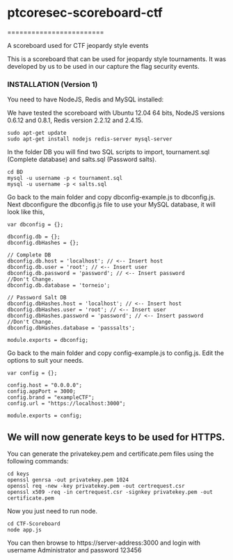 ptcoresec-scoreboard-ctf
========================

========================

A scoreboard used for CTF jeopardy style events

This is a scoreboard that can be used for jeopardy style tournaments. It was developed by us to be used in our capture the flag security events.

### INSTALLATION (Version 1)

You need to have NodeJS, Redis and MySQL installed:

We have tested the scoreboard with Ubuntu 12.04 64 bits, NodeJS versions 0.6.12 and 0.8.1, Redis version 2.2.12 and 2.4.15.

```
sudo apt-get update
sudo apt-get install nodejs redis-server mysql-server
```

In the folder DB you will find two SQL scripts to import, tournament.sql (Complete database) and salts.sql (Password salts).

```
cd BD
mysql -u username -p < tournament.sql
mysql -u username -p < salts.sql
```

Go back to the main folder and copy dbconfig-example.js to dbconfig.js. Next dbconfigure the dbconfig.js file to use your MySQL database, it will look like this,

```
var dbconfig = {};

dbconfig.db = {};
dbconfig.dbHashes = {};

// Complete DB
dbconfig.db.host = 'localhost'; // <-- Insert host
dbconfig.db.user = 'root'; // <-- Insert user
dbconfig.db.password = 'password'; // <-- Insert password
//Don't Change.
dbconfig.db.database = 'torneio';

// Password Salt DB
dbconfig.dbHashes.host = 'localhost'; // <-- Insert host
dbconfig.dbHashes.user = 'root'; // <-- Insert user
dbconfig.dbHashes.password = 'password'; // <-- Insert password
//Don't Change.
dbconfig.dbHashes.database = 'passsalts';

module.exports = dbconfig;
```

Go back to the main folder and copy config-example.js to config.js. Edit the options to suit your needs.

```
var config = {};

config.host = "0.0.0.0";
config.appPort = 3000;
config.brand = "exampleCTF";
config.url = "https://localhost:3000";

module.exports = config;
```

We will now generate keys to be used for HTTPS.
-----------------------------------------------

You can generate the privatekey.pem and certificate.pem files using the following commands:

```
cd keys
openssl genrsa -out privatekey.pem 1024
openssl req -new -key privatekey.pem -out certrequest.csr
openssl x509 -req -in certrequest.csr -signkey privatekey.pem -out certificate.pem
```

Now you just need to run node.

```
cd CTF-Scoreboard
node app.js
```

You can then browse to https://server-address:3000 and login with username Administrator and password 123456
